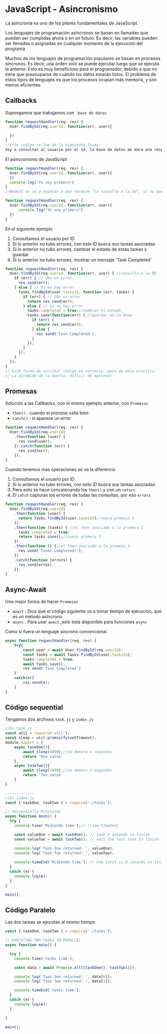 # JavaScript - Asincronismo

La asincronía es uno de los pilares fundamentales de JavaScript.

Los lenguajes de programación asíncronos se basan en llamadas que pueden ser cumplidas ahora o en un futuro. Es decir, las variables pueden ser llenadas o asignadas en cualquier momento de la ejecución del programa

Muchos de los lenguajes de programación populares se basan en procesos síncronos. Es decir, una orden solo se puede ejecutar luego que se ejecuta la anterior. Esto es muy beneficioso para el programador, debido a que no tiene que preocuparse de cuando los datos estarán listos. El problema de estos tipos de lenguajes es que los procesos ocupan más memoria, y son menos eficientes.



## Callbacks

Supongamos que trabajamos con ` base de datos` 

````javascript
function requestHandler(req, res) {
  User.findById(req.userId, function(err, user){
 
  })
}
//Este codigo se lee de la siguiente forma:
Voy a consultar al usuario por el id, la base de datos me dara una respuesta, `esa respuesta` la manejamos con la function(err,user){/aca/}
````



El asincronismo de JavaScript

````javascript
function requestHandler(req, res) {
  User.findById(req.userId, function(err, user){
  })
  console.log("Yo voy primero")
}
//NodeJS no va a esperar a que termine "la consulta a la bd", si no que pasara a la siguiente linea. si quiero que las siguientes lineas dependan del resultado de la consulta a la DB entonces deben ir adentro

function requestHandler(req, res) {
  User.findById(req.userId, function(err, user){
      console.log("Yo voy primero")
  })
}
````



En el siguiente ejemplo

1. Consultamos el usuario por ID
2. Si lo anterior no tubo errores, con este ID busca sus tareas asociadas
3. Si lo anterior no tubo errores, cambiar el estado de estas tareas y guardar
4. Si lo anterior no tubo errores, mostrar un mensaje  'Task Completed'

````javascript
function requestHandler(req, res) {
  User.findById(req.userId, function(err, user) { //consulta a la BD
    if (err) { // Ubo un error
      res.send(err);
    } else { // Si no hay error
      Tasks.findById(user.tasksId, function (err, tasks) {
        if (err) { // Ubo un error
          return res.send(err);
        } else { // Si no hay error
          tasks.completed = true;//cambiar el estado
          tasks.save(function(err) { //guardar en la base
            if (err) {
              return res.send(err);
            } else {
              res.send('Task Completed');
            }
          });
        }
      });
    }
  });
}
// Este forma de escribir codigo es correcta, pero de mala practica
// La piramide de la muerte, dificil de mantener
````



## Promesas

Solución a las Callbacks, con el mismo ejemplo anterior, con `Promesas`

- `then()` : cuando el proceso valla bien
- `catch()` : si aparece un error

````javascript
function requestHandler(req, res) {
  User.findById(req.userId)
    .then(function (user) {
      res.send(user);
    }).catch(function (err) {
      res.send(err);
    });
}    
````

Cuando tenemos mas operaciones se ve la diferencia

1. Consultamos el usuario por ID
2. Si lo anterior no tubo errores, con este ID busca sus tareas asociadas
3. Pero esto se hace concatenando los `then()` y con un `return`
4. El `catch` capturas los errores de todas las consultas, por eso `errors`

````javascript
function requestHandler(req, res) {
  User.findById(req.userId)
    .then(function (user) {
      return Tasks.findById(user.tasksId)//nueva promesa 2
    })
    .then(function (tasks) { //el then asociado a la promesa 2
      tasks.completed = true;
      return tasks.save();//nueva promesa 3
    })
    .then(function () {//el then asociado a la promesa 3
      res.send('Tasks Completed!');
    })
    .catch(function (errors) {
      res.send(erros);
    });
}

````



## Async-Await

Una mejor forma de hacer `Promesas`

- `await`  :  Dice que el código siguiente va a tomar tiempo de ejecución, que es un método asíncrono 
- `async` : Para usar `await`  ,solo esta disponible para funciones `async`

Como si fuera un lenguaje síncrono convencional

````javascript
async function requestHandler(req, res) {
    try{
        const user = await User.findById(req.userId);
    	const tasks = await Tasks.findById(user.tasksId);
    	tasks.completed = true;
    	await tasks.save();
        res.send('Task Completed')
    }
    catch(e){
        res.send(e);
    }
}
````



## Código sequential

Tengamos dos archivos `task.js` y `index.js`

````javascript
//En task.js
const util = require('util');
const sleep = util.promisify(setTimeout);
module.export = {
    async taskOne(){
        await sleep(4000);//se demora 4 segundos
        return 'One value'
    },
    async taskTwo(){
        await sleep(2000);//se demora 2 segundos
        return 'Two value'
    }
}

-------------
//En index.js
const { taskOne, taskTwo } = require('./tasks');

// Secuentially Processes
async function main() {
  try {
    console.time('Midiendo time');// [time/timeEnd]

    const valueOne = await taskOne(); // task 4 seconds to finish
    const valueTwo = await taskTwo(); // wait the last task to finish

    console.log('Task One returned: ', valueOne);
    console.log('Task Two returned: ', valueTwo);
    
    console.timeEnd('Midiendo time'); // the total is 6 seconds to finish
  }
  catch (e) {
    console.log(e);
  }
}

main();
````



## Código Paralelo

Las dos tareas se ejecutan al mismo tiempo

````javascript
const { taskOne, taskTwo } = require('./tasks');

// EXECUTING TWO TASKS IN PARALLEL
async function main() {

  try {
    console.time('tasks time');

    const data = await Promise.all([taskOne(), taskTwo()]);

    console.log('Task One returned: ', data[0]);
    console.log('Task Two returned: ', data[1]);

    console.timeEnd('tasks time');
  }
  catch (e) {
    console.log(e);
  }

}

main();
````

